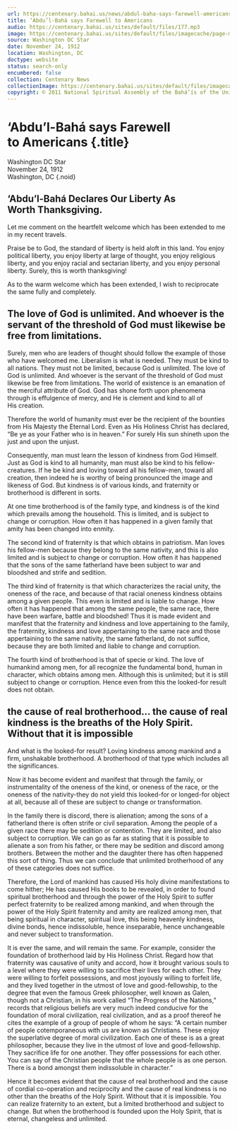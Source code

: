 ```yaml
---
url: https://centenary.bahai.us/news/abdul-baha-says-farewell-americans
title: ‘Abdu’l-Bahá says Farewell to Americans
audio: https://centenary.bahai.us/sites/default/files/177.mp3
image: https://centenary.bahai.us/sites/default/files/imagecache/page-main-image/images/press_clippings/11-24-1912%20Wash%20DC%20Star%20Head%20of%20Bahais%20Says%20Farewell%20to%20Americans%28P%29.png
source: Washington DC Star
date: November 24, 1912
location: Washington, DC
doctype: website
status: search-only
encumbered: false
collection: Centenary News
collectionImage: https://centenary.bahai.us/sites/default/files/imagecache/theme-image/main_image/abdulbaha-overview-small_0.jpg
copyright: © 2011 National Spiritual Assembly of the Bahá’ís of the United States
---
```



# ‘Abdu’l-Bahá says Farewell to Americans {.title}

Washington DC Star  
November 24, 1912  
Washington, DC
{.noid}  



‘Abdu’l-Bahá Declares Our Liberty As Worth Thanksgiving.
--------------------------------------------------------

Let me comment on the heartfelt welcome which has been extended to me in my recent travels.

Praise be to God, the standard of liberty is held aloft in this land. You enjoy political liberty, you enjoy liberty at large of thought, you enjoy religious liberty, and you enjoy racial and sectarian liberty, and you enjoy personal liberty. Surely, this is worth thanksgiving!

As to the warm welcome which has been extended, I wish to reciprocate the same fully and completely.

The love of God is unlimited. And whoever is the servant of the threshold of God must likewise be free from limitations.
------------------------------------------------------------------------------------------------------------------------

Surely, men who are leaders of thought should follow the example of those who have welcomed me. Liberalism is what is needed. They must be kind to all nations. They must not be limited, because God is unlimited. The love of God is unlimited. And whoever is the servant of the threshold of God must likewise be free from limitations. The world of existence is an emanation of the merciful attribute of God. God has shone forth upon phenomena through is effulgence of mercy, and He is clement and kind to all of His creation.

Therefore the world of humanity must ever be the recipient of the bounties from His Majesty the Eternal Lord. Even as His Holiness Christ has declared, “Be ye as your Father who is in heaven.” For surely His sun shineth upon the just and upon the unjust.

Consequently, man must learn the lesson of kindness from God Himself. Just as God is kind to all humanity, man must also be kind to his fellow-creatures. If he be kind and loving toward all his fellow-men, toward all creation, then indeed he is worthy of being pronounced the image and likeness of God. But kindness is of various kinds, and fraternity or brotherhood is different in sorts.

At one time brotherhood is of the family type, and kindness is of the kind which prevails among the household. This is limited, and is subject to change or corruption. How often it has happened in a given family that amity has been changed into enmity.

The second kind of fraternity is that which obtains in patriotism. Man loves his fellow-men because they belong to the same nativity, and this is also limited and is subject to change or corruption. How often it has happened that the sons of the same fatherland have been subject to war and bloodshed and strife and sedition.

The third kind of fraternity is that which characterizes the racial unity, the oneness of the race, and because of that racial oneness kindness obtains among a given people. This even is limited and is liable to change. How often it has happened that among the same people, the same race, there have been warfare, battle and bloodshed! Thus it is made evident and manifest that the fraternity and kindness and love appertaining to the family, the fraternity, kindness and love appertaining to the same race and those appertaining to the same nativity, the same fatherland, do not suffice, because they are both limited and liable to change and corruption.

The fourth kind of brotherhood is that of specie or kind. The love of humankind among men, for all recognize the fundamental bond, human in character, which obtains among men. Although this is unlimited; but it is still subject to change or corruption. Hence even from this the looked-for result does not obtain.

the cause of real brotherhood… the cause of real kindness is the breaths of the Holy Spirit. Without that it is impossible
--------------------------------------------------------------------------------------------------------------------------

And what is the looked-for result? Loving kindness among mankind and a firm, unshakable brotherhood. A brotherhood of that type which includes all the significances.

Now it has become evident and manifest that through the family, or instrumentality of the oneness of the kind, or oneness of the race, or the oneness of the nativity-they do not yield this looked-for or longed-for object at all, because all of these are subject to change or transformation.

In the family there is discord, there is alienation; among the sons of a fatherland there is often strife or civil separation. Among the people of a given race there may be sedition or contention. They are limited, and also subject to corruption. We can go as far as stating that it is possible to alienate a son from his father, or there may be sedition and discord among brothers. Between the mother and the daughter there has often happened this sort of thing. Thus we can conclude that unlimited brotherhood of any of these categories does not suffice.

Therefore, the Lord of mankind has caused His holy divine manifestations to come hither; He has caused His books to be revealed, in order to found spiritual brotherhood and through the power of the Holy Spirit to suffer perfect fraternity to be realized among mankind, and when through the power of the Holy Spirit fraternity and amity are realized among men, that being spiritual in character, spiritual love, this being heavenly kindness, divine bonds, hence indissoluble, hence inseparable, hence unchangeable and never subject to transformation.

It is ever the same, and will remain the same. For example, consider the foundation of brotherhood laid by His Holiness Christ. Regard how that fraternity was causative of unity and accord, how it brought various souls to a level where they were willing to sacrifice their lives for each other. They were willing to forfeit possessions, and most joyously willing to forfeit life, and they lived together in the utmost of love and good-fellowship, to the degree that even the famous Greek philosopher, well known as Galen, though not a Christian, in his work called “The Progress of the Nations,” records that religious beliefs are very much indeed conducive for the foundation of moral civilization, real civilization, and as a proof thereof he cites the example of a group of people of whom he says: “A certain number of people cotemporaneous with us are known as Christians. These enjoy the superlative degree of moral civilization. Each one of these is as a great philosopher, because they live in the utmost of love and good-fellowship. They sacrifice life for one another. They offer possessions for each other. You can say of the Christian people that the whole people is as one person. There is a bond amongst them indissoluble in character.”

Hence it becomes evident that the cause of real brotherhood and the cause of cordial co-operation and reciprocity and the cause of real kindness is no other than the breaths of the Holy Spirit. Without that it is impossible. You can realize fraternity to an extent, but a limited brotherhood and subject to change. But when the brotherhood is founded upon the Holy Spirit, that is eternal, changeless and unlimited.